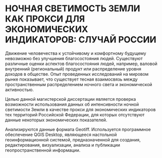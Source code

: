 # НОЧНАЯ СВЕТИМОСТЬ ЗЕМЛИ КАК ПРОКСИ ДЛЯ ЭКОНОМИЧЕСКИХ ИНДИКАТОРОВ: СЛУЧАЙ РОССИИ

Движение человечества к устойчивому и комфортному будущему невозможно без улучшения благосостояния людей. Существуют различные оценки аспектов благосостояния людей, например, валовой внутренний (региональный) продукт или распределение уровня доходов в обществе. Опыт проведенных исследований на мировом рынке показывает, что существует тесная взаимосвязь между пространственным распределением ночного света и экономической активностью.

Целью данной магистерской диссертации является проверка возможности использования данных об интенсивности ночной светимости Земли в качестве прокси для экономических индикаторов тех территорий Российской Федерации, для которых отсутствуют данные некоторых экономических показателей.

Анализируются данные формата Geotiff. Используется программное обеспечение QGIS Desktop, являющееся настольной геоинформационной системой, предназначенной для создания, редактирования, визуализации, анализа и публикации геопространственной информации.
